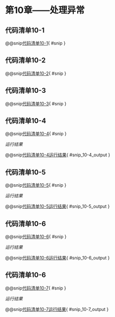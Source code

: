 # 第10章——处理异常

## 代码清单10-1

@@snip[代码清单10-1](../../main/scala/chapter10/Throw.scala){ #snip }

## 代码清单10-2

@@snip[代码清单10-2](../../main/scala/chapter10/JavaThreadSleep.java){ #snip }

## 代码清单10-3

@@snip[代码清单10-3](../../main/scala/chapter10/Tax.scala){ #snip }

## 代码清单10-4

@@snip[代码清单10-4](../../main/scala/chapter10/ExceptionHandling.scala){ #snip }

*运行结果*

@@snip[代码清单10-4运行结果](../../main/scala/chapter10/shoutput/RunExceptionHandling.output){ #snip_10-4_output }

## 代码清单10-5

@@snip[代码清单10-5](../../main/scala/chapter10/CatchAll.scala){ #snip }

*运行结果*

@@snip[代码清单10-5运行结果](../../main/scala/chapter10/shoutput/RunCatchAll.output){ #snip_10-5_output }

## 代码清单10-6

@@snip[代码清单10-6](../../test/java/chapter10/JavaCatchOrder.java){ #snip }

*运行结果*

@@snip[代码清单10-6运行结果](../../main/scala/chapter10/compileroutput/JavaCatchOrder.output){ #snip_10-6_output }

## 代码清单10-6

@@snip[代码清单10-7](../../main/scala/chapter10/CatchOrder.scala){ #snip }

*运行结果*

@@snip[代码清单10-7运行结果](../../main/scala/chapter10/shoutput/RunCatchOrder.output){ #snip_10-7_output }